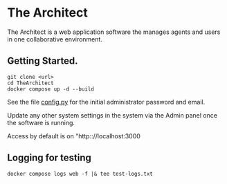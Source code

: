 # The Architect

The Architect is a web application software the manages agents and users in one collaborative
environment.

## Getting Started.

```
git clone <url>
cd TheArchitect
docker compose up -d --build
```

See the file [config.py](./application/config/config.py) for the initial administrator password and
email.

Update any other system settings in the system via the Admin panel once the software is running.

Access by default is on "http:://localhost:3000


## Logging for testing

```
docker compose logs web -f |& tee test-logs.txt
```